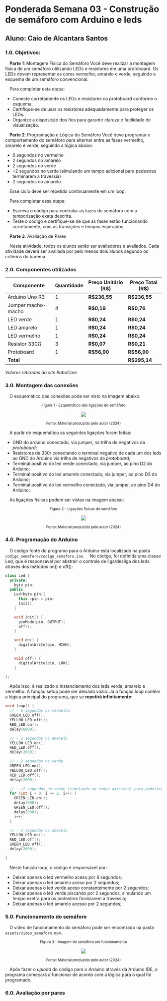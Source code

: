 # Ponderada Semana 03 - Construção de semáforo com Arduino e leds

## Aluno: Caio de Alcantara Santos

### 1.0. Objetivos:

&emsp;**Parte 1**: Montagem Física do Semáforo
Você deve realizar a montagem física de um semáforo utilizando LEDs e resistores em uma protoboard. Os LEDs devem representar as cores vermelho, amarelo e verde, seguindo o esquema de um semáforo convencional.

&emsp;Para completar esta etapa:
- Conecte corretamente os LEDs e resistores na protoboard conforme o esquema.
- Certifique-se de usar os resistores adequadamente para proteger os LEDs.
- Organize a disposição dos fios para garantir clareza e facilidade de visualização.

&emsp;**Parte 2**: Programação e Lógica do Semáforo
Você deve programar o comportamento do semáforo para alternar entre as fases vermelho, amarelo e verde, seguindo a lógica abaixo:
- 6 segundos no vermelho
- 2 segundos no amarelo
- 2 segundos no verde
- +2 segundos no verde (simulando um tempo adicional para pedestres terminarem a travessia)
- 2 segundos no amarelo

&emsp;Esse ciclo deve ser repetido continuamente em um loop.

&emsp;Para completar essa etapa:
- Escreva o código para controlar as luzes do semáforo com a temporização exata descrita.
- Teste o código e certifique-se de que as fases estão funcionando corretamente, com as transições e tempos esperados.

&emsp;**Parte 3**: Avaliação de Pares

&emsp;Nesta atividade, todos os alunos serão ser avaliadores e avaliados.
Cada atividade deverá ser avaliada por pelo menos dois alunos segundo os critérios do barema.

### 2.0. Componentes utilizados

| Componente            | Quantidade | Preço Unitário (R$) | Preço Total (R$)   |
|-----------------------|------------|----------------------|-------------------|
| Arduino Uno R3        | 1          |  **R$236,55**        |  **R$236,55**     |
| Jumper macho-macho    | 4          |  **R$0,19**          |  **R$0,76**       |
| LED verde             | 1          |  **R$0,24**          |  **R$0,24**       |
| LED amarelo           | 1          |  **R$0,24**          |  **R$0,24**       |
| LED vermelho          | 1          |  **R$0,24**          |  **R$0,24**       |
| Resistor 330Ω         | 3          |  **R$0,07**          |  **R$0,21**       |
| Protoboard            | 1          |  **R$56,90**         |  **R$56,90**      |
| **Total**             |            |                      |  **R$295,14**     |

*Valores retirados do site RoboCore.*

### 3.0. Montagem das conexões

&emsp;O esquemático das conexões pode ser visto na imagem abaixo:

<div align="center">
   
   <sub>Figura 1 - Esquemático das ligações do semáforo </sub>

   <img src="assets/esquematico_semaforo.png"> 
   
   <sup>Fonte: Material produzido pelo autor (2024)</sup>
   
</div>

&emsp;A partir do esquemático as seguintes ligações foram feitas:
* GND do arduino conectado, via jumper, na trilha de negativos da *protoboard*;
* Resistores de 330r conectando o terminal negativo de cada um dos leds ao GND do Arduino via trilha de negativos da *protoboard*;
* Terminal positivo do led verde conectado, via jumper, ao pino D2 do Arduino;
* Terminal positivo do led amarelo conectado, via jumper, ao pino D3 do Arduino;
* Terminal positivo do led vermelho conectado, via jumper, ao pino D4 do Arduino;

&emsp;As ligações físicas podem ser vistas na imagem abaixo:

<div align="center">
   
   <sub>Figura 2 - Ligações físicas do semáforo </sub>

   <img src="assets/semaforo_02.jpeg"> 
   
   <sup>Fonte: Material produzido pelo autor (2024)</sup>
   
</div>

### 4.0. Programação do Arduino
&emsp;O código fonte do programo para o Arduino está localizado na pasta ```codigo_semaforo/codigo_semaforo.ino```.
&emsp;No código, foi definida uma classe Led, que é responsável por abstrair o controle de liga/desliga dos leds através dos métodos on() e off():

```cpp
class Led {
  private:
    byte pin;
  public:
    Led(byte pin){
      this->pin = pin;
      init();
    }

    void init() {
      pinMode(pin, OUTPUT);
      off();
    }

    void on() {
      digitalWrite(pin, HIGH);
    }

    void off() {
      digitalWrite(pin, LOW);
    }

};
```

&emsp;Após isso, é realizado o instanciamento dos leds verde, amarelo e vermelho. A função setup pode ser deixada vazia. Já a função loop contém a lógica principal do programa, que se **repetirá infinitamente**:

```cpp
void loop() {
  // - 6 segundos no vermelho
  GREEN_LED.off();
  YELLOW_LED.off();
  RED_LED.on();
  delay(6000);

  // - 2 segundos no amarelo
  YELLOW_LED.on();
  RED_LED.off();
  delay(2000);

  // - 2 segundos no verde
  GREEN_LED.on();
  YELLOW_LED.off();
  RED_LED.off();
  delay(2000);

  // - +2 segundos no verde (simulando um tempo adicional para pedestres terminarem a travessia)
  for (int i = 0; i <= 2; i++) {
    GREEN_LED.on();
    delay(500);
    GREEN_LED.off();
    delay(500);
    i++;
  }

  // - 2 segundos no amarelo
  YELLOW_LED.on();
  RED_LED.off();
  GREEN_LED.off();
  delay(2000);

}
```

&emsp;Neste função loop, o código é responsável por:
* Deixar apenas o led vermelho aceso por 6 segundos;
* Deixar apenas o led amarelo aceso por 2 segundos;
* Deixar apenas o led verde aceso constantemente por 2 segundos;
* Deixar apenas o led verde piscando por 2 segundos, simulando um tempo exetra para os pedestres finalizarem a travessia;
* Deixar apenas o led amarelo acesso por 2 segundos;


### 5.0. Funcionamento do semáforo

&emsp;O vídeo de funcionamento do semáforo pode ser encontrado na pasta ```assets/video_semaforo.mp4```.


<div align="center">
   
   <sub>Figura 3 - Imagem do semáforo em funcionamento </sub>

   <img src="assets/semafoto_01.jpeg"> 
   
   <sup>Fonte: Material produzido pelo autor (2024)</sup>
   
</div>

&emsp;Após fazer o *upload* do código para o Arduino através da Arduino IDE, o programa começará a funcionar de acordo com a lógica para o qual foi programado. 

### 6.0. Avaliação por pares